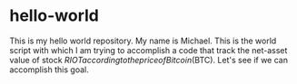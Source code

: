 # hello-world
This is my hello world repository.
My name is Michael.
This is the world script with which I am trying to accomplish a code that track the net-asset value of stock $RIOT according to the price of Bitcoin ($BTC).
Let's see if we can accomplish this goal.
